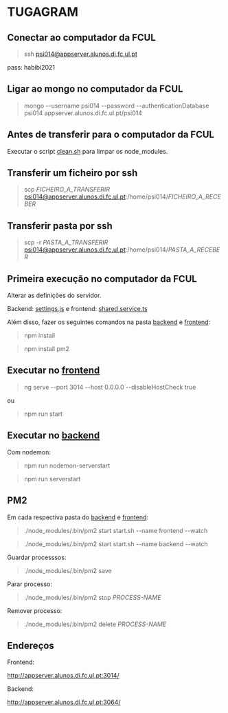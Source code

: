 # TUGAGRAM

## Conectar ao computador da FCUL

> ssh psi014@appserver.alunos.di.fc.ul.pt

pass: habibi2021

## Ligar ao mongo no computador da FCUL

> mongo --username psi014 --password --authenticationDatabase psi014 appserver.alunos.di.fc.ul.pt/psi014

## Antes de transferir para o computador da FCUL

Executar o script [clean.sh](./clean.sh) para limpar os node_modules.

## Transferir um ficheiro por ssh

> scp _FICHEIRO_A_TRANSFERIR_ psi014@appserver.alunos.di.fc.ul.pt:/home/psi014/_FICHEIRO_A_RECEBER_

## Transferir pasta por ssh

> scp -r _PASTA_A_TRANSFERIR_ psi014@appserver.alunos.di.fc.ul.pt:/home/psi014/_PASTA_A_RECEBER_

## Primeira execução no computador da FCUL

Alterar as definições do servidor.

Backend: [settings.js](backend/settings.js)
e frontend: [shared.service.ts](frontend/src/app/_services/shared.service.ts)

Além disso, fazer os seguintes comandos na pasta [backend](/backend) e [frontend](/frontend):

> npm install 

> npm install pm2

## Executar no [frontend](/frontend)

> ng serve --port 3014 --host 0.0.0.0 --disableHostCheck true

ou

> npm run start

## Executar no [backend](/backend)

Com nodemon:
> npm run nodemon-serverstart

> npm run serverstart

## PM2

Em cada respectiva pasta do [backend](/backend) e [frontend](/frontend):

> ./node_modules/.bin/pm2 start start.sh --name frontend --watch

> ./node_modules/.bin/pm2 start start.sh --name backend --watch

Guardar processsos:

> ./node_modules/.bin/pm2 save

Parar processo:

> ./node_modules/.bin/pm2 stop _PROCESS-NAME_

Remover processo:

> ./node_modules/.bin/pm2 delete _PROCESS-NAME_

## Endereços

Frontend:

http://appserver.alunos.di.fc.ul.pt:3014/

Backend:

http://appserver.alunos.di.fc.ul.pt:3064/
